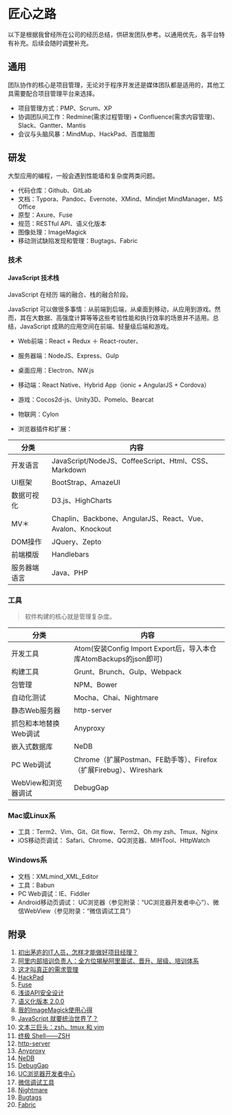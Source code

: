 # 匠心之路

以下是根据我曾经所在公司的经历总结，供研发团队参考。以通用优先，各平台特有补充。后续会随时调整补充。

## 通用

团队协作的核心是项目管理，无论对于程序开发还是媒体团队都是适用的，其他工具需要配合项目管理平台来选择。
- 项目管理方式：PMP、Scrum、XP
- 协调团队间工作：Redmine(需求过程管理) + Confluence(需求内容管理)、Slack、Gantter、Mantis
- 会议与头脑风暴：MindMup、HackPad、百度脑图

## 研发

大型应用的编程，一般会遇到性能墙和复杂度两类问题。
- 代码仓库：Github、GitLab
- 文档：Typora、Pandoc、Evernote、XMind、Mindjet MindManager、MS Office
- 原型：Axure、Fuse
- 规范：RESTful API、语义化版本
- 图像处理：ImageMagick
- 移动测试缺陷发现和管理：Bugtags、Fabric

### 技术

#### JavaScript 技术栈

JavaScript 在经历 端的融合、栈的融合阶段。

JavaScript 可以做很多事情：从前端到后端，从桌面到移动，从应用到游戏。然而，其在大数据、高强度计算等等这些考验性能和执行效率的场景并不适用。总结，JavaScript 成熟的应用空间在前端、轻量级后端和游戏。

- Web前端：React + Redux ＋ React-router、
- 服务器端：NodeJS、Express、Gulp


- 桌面应用：Electron、NW.js
- 移动端：React Native、Hybrid App（ionic + AngularJS + Cordova）
- 游戏：Cocos2d-js、Unity3D、Pomelo、Bearcat
- 物联网：Cylon
- 浏览器插件和扩展：



| 分类     | 内容                                       |
| ------ | ---------------------------------------- |
| 开发语言   | JavaScript/NodeJS、CoffeeScript、Html、CSS、Markdown |
| UI框架   | BootStrap、AmazeUI                        |
| 数据可视化  | D3.js、HighCharts                         |
| MV＊    | Chaplin、Backbone、AngularJS、React、Vue、Avalon、Knockout |
| DOM操作  | JQuery、Zepto                             |
| 前端模版   | Handlebars                               |
| 服务器端语言 | Java、PHP                                 |

### 工具

> 软件构建的核心就是管理复杂度。

| 分类            | 内容                                       |
| ------------- | ---------------------------------------- |
| 开发工具          | Atom(安装Config Import Export后，导入本仓库AtomBackups的json即可) |
| 构建工具          | Grunt、Brunch、Gulp、Webpack                |
| 包管理           | NPM、Bower                                |
| 自动化测试         | Mocha、Chai、Nightmare                     |
| 静态Web服务器      | http-server                              |
| 抓包和本地替换Web调试  | Anyproxy                                 |
| 嵌入式数据库        | NeDB                                     |
| PC Web调试      | Chrome（扩展Postman、FE助手等）、Firefox（扩展Firebug）、Wireshark |
| WebView和浏览器调试 | DebugGap                                 |

### Mac或Linux系

- 工具：Term2、Vim、Git、Git flow、Term2、Oh my zsh、Tmux、Nginx
- iOS移动页调试： Safari、Chrome、QQ浏览器、MIHTool、HttpWatch

### Windows系

- 文档：XMLmind_XML_Editor
- 工具：Babun
- PC Web调试：IE、Fiddler
- Android移动页调试： UC浏览器（参见附录：“UC浏览器开发者中心”）、微信WebView（参见附录：“微信调试工具”）

## 附录

 1. [初出茅庐的IT人员，怎样才能做好项目经理？](http://www.jianshu.com/p/2f737f8fe75f)
 2. [阿里内部培训负责人：全方位揭秘阿里面试、晋升、层级、培训体系](http://mp.weixin.qq.com/s?__biz=MjM5MzIxNTQ2MA==&mid=402806994&idx=1&sn=77d8fda6912c16a617e82229e8cc1a52&scene=23&srcid=0319fD0Qyeu9idm7xvmZbbiY#rd)
 3. [这才叫真正的需求管理](http://www.jianshu.com/p/507fea3e2a20)
 4. [HackPad](https://hackpad.com/)
 5. [Fuse](https://www.fusetools.com/)
 6. [浅谈API安全设计](http://www.jianshu.com/p/d7c52d113a68)
 7. [语义化版本 2.0.0](http://semver.org/lang/zh-CN/)
 8. [我的ImageMagick使用心得](http://www.charry.org/docs/linux/ImageMagick/ImageMagick.html)
 9. [JavaScript 就要统治世界了？](https://segmentfault.com/a/1190000003767058)
 10. [文本三巨头：zsh、tmux 和 vim](http://blog.jobbole.com/86571/)
 11. [终极 Shell——ZSH](http://zhuanlan.zhihu.com/mactalk/19556676)
 12. [http-server](https://github.com/indexzero/http-server)
 13. [Anyproxy](https://github.com/alibaba/anyproxy)
 14. [NeDB](https://github.com/louischatriot/nedb)
 15. [DebugGap](http://www.debuggap.com/)
 16. [UC浏览器开发者中心](http://www.uc.cn/business/developer/)
 17. [微信调试工具](http://blog.qqbrowser.cc/)
 18. [Nightmare](http://www.nightmarejs.org/)
 19. [Bugtags](https://www.bugtags.com/)
 20. [Fabric](https://get.fabric.io/)